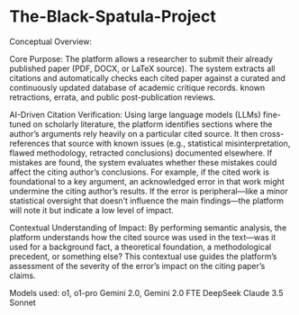 # The-Black-Spatula-Project

Conceptual Overview:

Core Purpose:
The platform allows a researcher to submit their already published paper (PDF, DOCX, or LaTeX source).
The system extracts all citations and automatically checks each cited paper against a curated and continuously updated database of academic critique records.
known retractions, errata, and public post-publication reviews.

AI-Driven Citation Verification:
Using large language models (LLMs) fine-tuned on scholarly literature, the platform identifies sections where the author’s arguments rely heavily on a particular cited source. 
It then cross-references that source with known issues (e.g., statistical misinterpretation, flawed methodology, retracted conclusions) documented elsewhere.
If mistakes are found, the system evaluates whether these mistakes could affect the citing author’s conclusions.
For example, if the cited work is foundational to a key argument, an acknowledged error in that work might undermine the citing author’s results.
If the error is peripheral—like a minor statistical oversight that doesn’t influence the main findings—the platform will note it but indicate a low level of impact.

Contextual Understanding of Impact:
By performing semantic analysis, the platform understands how the cited source was used in the text—was it used for a background fact, a theoretical foundation,
a methodological precedent, or something else? This contextual use guides the platform’s assessment of the severity of the error’s impact on the citing paper’s claims.

Models used:
o1, o1-pro
Gemini 2.0, Gemini 2.0 FTE
DeepSeek
Claude 3.5 Sonnet
